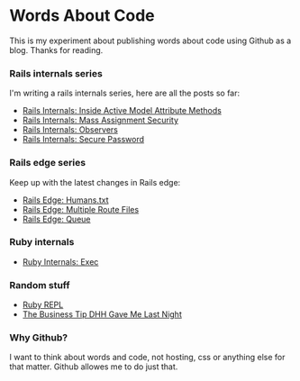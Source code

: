 # Words About Code

This is my experiment about publishing words about code using Github as
a blog. Thanks for reading.

### Rails internals series

I'm writing a rails internals series, here are all the posts so far:

* [Rails Internals: Inside Active Model Attribute Methods](https://github.com/oscardelben/words-about-code/blob/master/2012/04/rails-internals-inside-attribute-methods.md)
* [Rails Internals: Mass Assignment Security](https://github.com/oscardelben/words-about-code/blob/master/2012/04/rails-internals-mass-assignment-security.md)
* [Rails Internals: Observers](https://github.com/oscardelben/words-about-code/blob/master/2012/04/rails-internals-active-model-observers.md)
* [Rails Internals: Secure Password](https://github.com/oscardelben/words-about-code/blob/master/2012/04/rails-internals-secure-password.md)

### Rails edge series

Keep up with the latest changes in Rails edge:

* [Rails Edge: Humans.txt](https://github.com/oscardelben/words-about-code/blob/master/2012/05/rails-edge-humans-txt.md)
* [Rails Edge: Multiple Route Files](https://github.com/oscardelben/words-about-code/blob/master/2012/04/rails-edge-multiple-route-files.md)
* [Rails Edge: Queue](https://github.com/oscardelben/words-about-code/blob/master/2012/04/rails-edge-queue.md)

### Ruby internals

* [Ruby Internals: Exec](https://github.com/oscardelben/words-about-code/blob/master/2012/06/ruby-internals-exec.md)


### Random stuff

* [Ruby REPL](https://github.com/oscardelben/words-about-code/blob/master/2012/05/ruby-repl.md)
* [The Business Tip DHH Gave Me Last Night](https://github.com/oscardelben/words-about-code/blob/master/2012/04/the-business-tip-dhh-gave-me-last-night.md)

### Why Github?

I want to think about words and code, not hosting, css or anything else
for that matter. Github allowes me to do just that.
